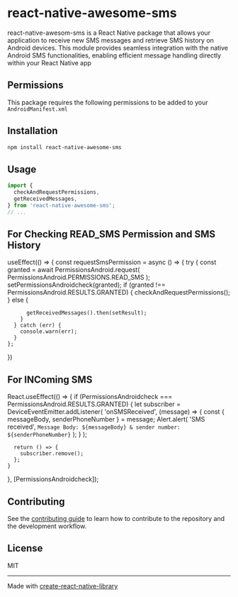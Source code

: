 # react-native-awesome-sms

react-native-awesom-sms is a React Native package that allows your application to receive new SMS messages and retrieve SMS history on Android devices. This module provides seamless integration with the native Android SMS functionalities, enabling efficient message handling directly within your React Native app

## Permissions

This package requires the following permissions to be added to your `AndroidManifest.xml`

<uses-permission android:name="android.permission.READ_SMS"/>
<uses-permission android:name="android.permission.RECEIVE_SMS"/>

## Installation

```sh
npm install react-native-awesome-sms
```

## Usage

```js
import {
  checkAndRequestPermissions,
  getReceivedMessages,
} from 'react-native-awesome-sms';
// ...
```

## For Checking READ_SMS Permission and SMS History

useEffect(() => {
const requestSmsPermission = async () => {
try {
const granted = await PermissionsAndroid.request(
PermissionsAndroid.PERMISSIONS.READ_SMS
);
setPermissionsAndroidcheck(granted);
if (granted !== PermissionsAndroid.RESULTS.GRANTED) {
checkAndRequestPermissions();
} else {

          getReceivedMessages().then(setResult);
        }
      } catch (err) {
        console.warn(err);
      }
    };

})

## For INComing SMS

React.useEffect(() => {
if (PermissionsAndroidcheck === PermissionsAndroid.RESULTS.GRANTED) {
let subscriber = DeviceEventEmitter.addListener(
'onSMSReceived',
(message) => {
const { messageBody, senderPhoneNumber } = message;
Alert.alert(
'SMS received',
`Message Body: ${messageBody} & sender number: ${senderPhoneNumber}`
);
}
);

      return () => {
        subscriber.remove();
      };
    }

}, [PermissionsAndroidcheck]);

## Contributing

See the [contributing guide](CONTRIBUTING.md) to learn how to contribute to the repository and the development workflow.

## License

MIT

---

Made with [create-react-native-library](https://github.com/callstack/react-native-builder-bob)
